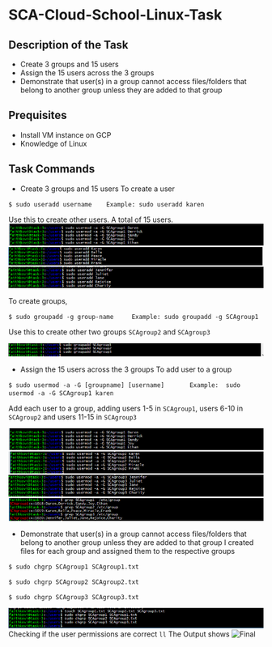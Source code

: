 # SCA-Cloud-School-Linux-Task 

## Description of the Task

* Create 3 groups and 15 users
* Assign the 15 users across the 3 groups
* Demonstrate that user(s) in a group cannot access files/folders that belong to another group unless they are added to that group

## Prequisites

* Install VM instance on GCP
* Knowledge of Linux

## Task Commands
* Create 3 groups and 15 users
To create a user
```
$ sudo useradd username    Example: sudo useradd karen
```
Use this to create other users. A total of 15 users.
![Create Users](https://github.com/FaithKovi/sca-operation-images/blob/main/group1-add.PNG)
![Create Users](https://github.com/FaithKovi/sca-operation-images/blob/main/group2-users.PNG)
![Create Users](https://github.com/FaithKovi/sca-operation-images/blob/main/group3-users.PNG)

To create groups,
```
$ sudo groupadd -g group-name     Example: sudo groupadd -g SCAgroup1      
```
Use this to create other two groups ```SCAgroup2``` and ```SCAgroup3```

![Create Groups](https://github.com/FaithKovi/sca-operation-images/blob/main/groups.PNG)

* Assign the 15 users across the 3 groups
To add user to a group
```
$ sudo usermod -a -G [groupname] [username]       Example:  sudo usermod -a -G SCAgroup1 karen
```
Add each user to a group, adding users 1-5 in ```SCAgroup1```, users 6-10 in ```SCAgroup2``` and users 11-15 in ```SCAgroup3```

![Add user to group](https://github.com/FaithKovi/sca-operation-images/blob/main/group1-add.PNG)
![Add user to group](https://github.com/FaithKovi/sca-operation-images/blob/main/group2-add.PNG)
![Add user to group](https://github.com/FaithKovi/sca-operation-images/blob/main/group3-add.PNG)
![all](https://github.com/FaithKovi/sca-operation-images/blob/main/all-groups.PNG)
* Demonstrate that user(s) in a group cannot access files/folders that belong to another group unless they are added to that group
I created files for each group and assigned them to the respective groups
```
$ sudo chgrp SCAgroup1 SCAgroup1.txt
```
```
$ sudo chgrp SCAgroup2 SCAgroup2.txt
```
```
$ sudo chgrp SCAgroup3 SCAgroup3.txt
```
![Assign text](https://github.com/FaithKovi/sca-operation-images/blob/main/text-create.PNG)
Checking if the user permissions are correct
```ll```
The Output shows
![Final](https://github.com/FaithKovi/sca-operation-images/blob/main/final.PNG)

